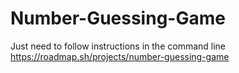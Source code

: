 # Number-Guessing-Game
Just need to follow instructions in the command line
https://roadmap.sh/projects/number-guessing-game
